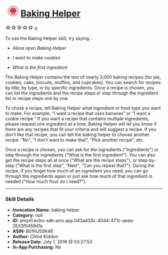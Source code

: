 # &nbsp;<img src="skill_icon" alt="Baking Helper icon" width="36"> [Baking Helper](http://alexa.amazon.com/#skills/amzn1.echo-sdk-ams.app.043ad33c-4044-471c-aeea-3533f5459d1e)
![0 stars](../../images/ic_star_border_black_18dp_1x.png)![0 stars](../../images/ic_star_border_black_18dp_1x.png)![0 stars](../../images/ic_star_border_black_18dp_1x.png)![0 stars](../../images/ic_star_border_black_18dp_1x.png)![0 stars](../../images/ic_star_border_black_18dp_1x.png) 0

To use the Baking Helper skill, try saying...

* *Alexa open Baking Helper*

* *I want to make cookies*

* *What is the first ingredient*

The Baking Helper contains the text of nearly 3,000 baking recipes (for pie, cookies, cake, biscuits, muffins, and cupcakes). You can search for recipes by title, by type, or by specific ingredients. Once a recipe is chosen, you can list the ingredients and the recipe steps or step through the ingredient list or recipe steps one by one.

To chose a recipe, tell Baking Helper what ingredient or food type you want to make. For example, "I want a recipe that uses bananas" or "I want a cookie recipe." If you want a recipe that contains multiple ingredients, please request one ingredient at a time. Baking Helper will let you know if there are any recipes that fit your criteria and will suggest a recipe. If you don't like that recipe, you can tell the baking helper to choose another recipe: "No", "I don't want to make that", "Pick another recipe", etc. 

Once a recipe is chosen, you can ask for the ingredients ("Ingredients") or step through the ingredients ("What is the first ingredient"). You can also get the recipe steps all at once ("What are the recipe steps"), or step-by-step ("What is the first step", "Next", "Can you repeat that?"). During the recipe, if you forget how much of an ingredient you need, you can go through the ingredients again or just ask how much of that ingredient is needed ("How much flour do I need?").

***

### Skill Details

* **Invocation Name:** baking helper
* **Category:** null
* **ID:** amzn1.echo-sdk-ams.app.043ad33c-4044-471c-aeea-3533f5459d1e
* **ASIN:** B01HJ5SK46
* **Author:** Chloé Kiddon
* **Release Date:** July 1, 2016 @ 03:27:53
* **In-App Purchasing:** No
